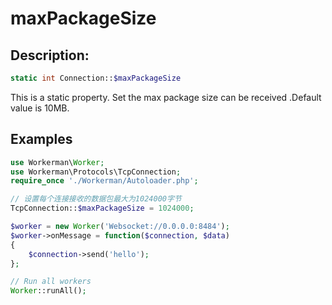 # maxPackageSize

## Description:
```php
static int Connection::$maxPackageSize
```

This is a static property. Set the max package size can be received .Default value is 10MB.


## Examples


```php
use Workerman\Worker;
use Workerman\Protocols\TcpConnection;
require_once './Workerman/Autoloader.php';

// 设置每个连接接收的数据包最大为1024000字节
TcpConnection::$maxPackageSize = 1024000;

$worker = new Worker('Websocket://0.0.0.0:8484');
$worker->onMessage = function($connection, $data)
{
    $connection->send('hello');
};

// Run all workers
Worker::runAll();
```
